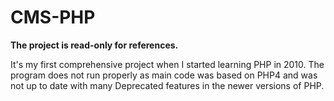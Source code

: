 # CMS-PHP

**The project is read-only for references.**

It's my first comprehensive project when I started learning PHP in 2010. The program does not run properly as main code was based on PHP4 and was not up to date with many Deprecated features in the newer versions of PHP. 


